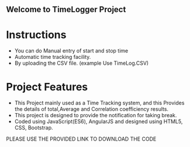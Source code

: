 ## Welcome to TimeLogger Project

# Instructions
- You can do Manual entry of start and stop time
- Automatic time tracking facility.
- By uploading the CSV file. (example Use TimeLog.CSV)

# Project Features
- This Project mainly used as a Time Tracking system, and this Provides the 
  details of total,Average and Correlation coefficiency results.
- This project is designed to provide the notification for taking break.
- Coded using JavaScript(ES6), AngularJS and designed using HTML5, CSS, Bootstrap.

PLEASE USE THE PROVIDED LINK TO DOWNLOAD THE CODE

